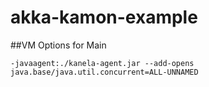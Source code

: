 # akka-kamon-example

##VM Options for Main

`-javaagent:./kanela-agent.jar --add-opens java.base/java.util.concurrent=ALL-UNNAMED`